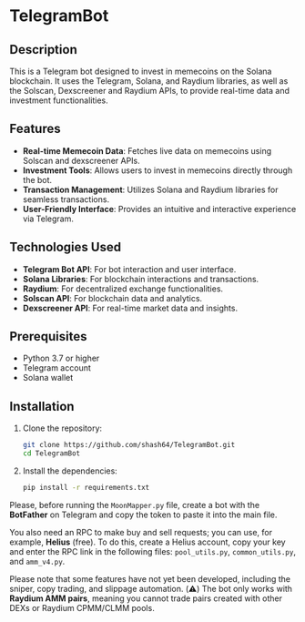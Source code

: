 # TelegramBot

## Description
This is a Telegram bot designed to invest in memecoins on the Solana blockchain. It uses the Telegram, Solana, and Raydium libraries, as well as the Solscan, Dexscreener and Raydium APIs, to provide real-time data and investment functionalities.

## Features
- **Real-time Memecoin Data**: Fetches live data on memecoins using Solscan and dexscreener APIs.
- **Investment Tools**: Allows users to invest in memecoins directly through the bot.
- **Transaction Management**: Utilizes Solana and Raydium libraries for seamless transactions.
- **User-Friendly Interface**: Provides an intuitive and interactive experience via Telegram.

## Technologies Used
- **Telegram Bot API**: For bot interaction and user interface.
- **Solana Libraries**: For blockchain interactions and transactions.
- **Raydium**: For decentralized exchange functionalities.
- **Solscan API**: For blockchain data and analytics.
- **Dexscreener API**: For real-time market data and insights.

## Prerequisites
- Python 3.7 or higher
- Telegram account
- Solana wallet

## Installation
1. Clone the repository:
   ```bash
   git clone https://github.com/shash64/TelegramBot.git
   cd TelegramBot

2. Install the dependencies:
   ```bash
   pip install -r requirements.txt


Please, before running the `MoonMapper.py` file, create a bot with the **BotFather** on Telegram and copy the token to paste it into the main file. 

You also need an RPC to make buy and sell requests; you can use, for example, **Helius** (free). To do this, create a Helius account, copy your key and enter the RPC link in the following files: `pool_utils.py`, `common_utils.py`, and `amm_v4.py`. 

Please note that some features have not yet been developed, including the sniper, copy trading, and slippage automation. 
(⚠️) The bot only works with **Raydium AMM pairs**, meaning you cannot trade pairs created with other DEXs or Raydium CPMM/CLMM pools.
